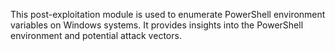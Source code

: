 This post-exploitation module is used to enumerate PowerShell environment variables on Windows systems. It provides insights into the PowerShell environment and potential attack vectors.